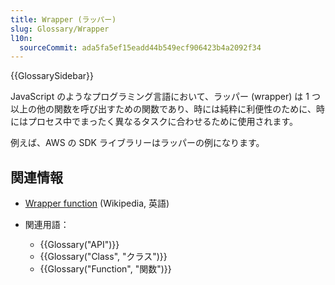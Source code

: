 ```yaml
---
title: Wrapper (ラッパー)
slug: Glossary/Wrapper
l10n:
  sourceCommit: ada5fa5ef15eadd44b549ecf906423b4a2092f34
---
```


{{GlossarySidebar}}

JavaScript のようなプログラミング言語において、ラッパー (wrapper) は 1 つ以上の他の関数を呼び出すための関数であり、時には純粋に利便性のために、時にはプロセス中でまったく異なるタスクに合わせるために使用されます。

例えば、AWS の SDK ライブラリーはラッパーの例になります。

## 関連情報

- [Wrapper function](https://en.wikipedia.org/wiki/Wrapper_function) (Wikipedia, 英語)
- 関連用語：

  - {{Glossary("API")}}
  - {{Glossary("Class", "クラス")}}
  - {{Glossary("Function", "関数")}}
